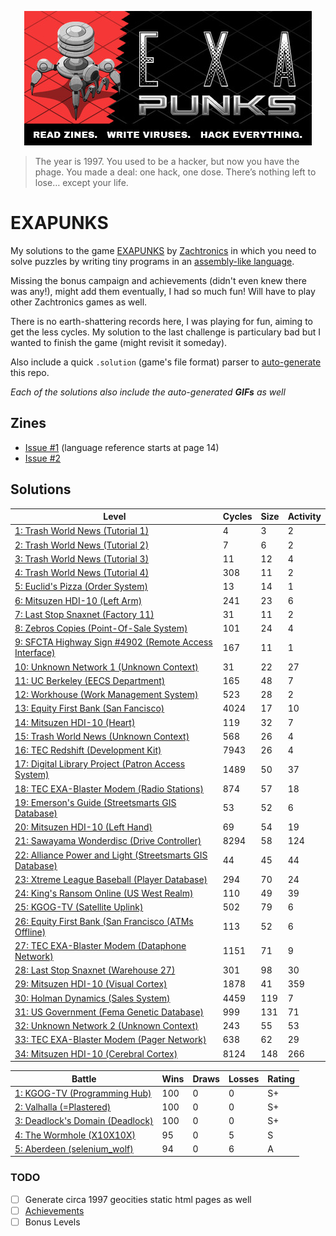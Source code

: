 <p align="center"><a href="https://store.steampowered.com/app/716490/EXAPUNKS/" target="_blank" rel="noopener noreferrer"><img src="assets/header.jpg" alt="EXAPUNKS logo"></a></p>

> The year is 1997. You used to be a hacker, but now you have the phage. You made a deal: one hack, one dose. There’s nothing left to lose… except your life.

# EXAPUNKS

My solutions to the game [EXAPUNKS](https://store.steampowered.com/app/716490/EXAPUNKS/) by [Zachtronics](https://www.zachtronics.com/) in which you need to solve puzzles by writing tiny programs in an [assembly-like language](https://steamcommunity.com/sharedfiles/filedetails/?id=1480557969).

Missing the bonus campaign and achievements (didn't even knew there was any!), might add them eventually, I had so much fun! Will have to play other Zachtronics games as well.

There is no earth-shattering records here, I was playing for fun, aiming to get the less cycles. My solution to the last challenge is particulary bad but I wanted to finish the game (might revisit it someday).

Also include a quick `.solution` (game's file format) parser to [auto-generate](EXA-Parser) this repo.

*Each of the solutions also include the auto-generated **GIFs** as well*

## Zines

- [Issue #1](assets/digital_en_1.pdf) (language reference starts at page 14)
- [Issue #2](assets/digital_en_2.pdf)

## Solutions

<!-- EXA_START -->
| Level                                                                                                                            | Cycles | Size | Activity |
|----------------------------------------------------------------------------------------------------------------------------------|--------|------|----------|
| [1: Trash World News (Tutorial 1)](solutions/01-trash-world-news-tutorial-1)                                                     | 4      | 3    | 2        |
| [2: Trash World News (Tutorial 2)](solutions/02-trash-world-news-tutorial-2)                                                     | 7      | 6    | 2        |
| [3: Trash World News (Tutorial 3)](solutions/03-trash-world-news-tutorial-3)                                                     | 11     | 12   | 4        |
| [4: Trash World News (Tutorial 4)](solutions/04-trash-world-news-tutorial-4)                                                     | 308    | 11   | 2        |
| [5: Euclid's Pizza (Order System)](solutions/05-euclids-pizza-order-system)                                                      | 13     | 14   | 1        |
| [6: Mitsuzen HDI-10 (Left Arm)](solutions/06-mitsuzen-hdi-10-left-arm)                                                           | 241    | 23   | 6        |
| [7: Last Stop Snaxnet (Factory 11)](solutions/07-last-stop-snaxnet-factory-11)                                                   | 31     | 11   | 2        |
| [8: Zebros Copies (Point-Of-Sale System)](solutions/08-zebros-copies-point-of-sale-system)                                       | 101    | 24   | 4        |
| [9: SFCTA Highway Sign #4902 (Remote Access Interface)](solutions/09-sfcta-highway-sign-4902-remote-access-interface)            | 167    | 11   | 1        |
| [10: Unknown Network 1 (Unknown Context)](solutions/10-unknown-network-1-unknown-context)                                        | 31     | 22   | 27       |
| [11: UC Berkeley (EECS Department)](solutions/11-uc-berkeley-eecs-department)                                                    | 165    | 48   | 7        |
| [12: Workhouse (Work Management System)](solutions/12-workhouse-work-management-system)                                          | 523    | 28   | 2        |
| [13: Equity First Bank (San Fancisco)](solutions/13-equity-first-bank-san-fancisco)                                              | 4024   | 17   | 10       |
| [14: Mitsuzen HDI-10 (Heart)](solutions/14-mitsuzen-hdi-10-heart)                                                                | 119    | 32   | 7        |
| [15: Trash World News (Unknown Context)](solutions/15-trash-world-news-unknown-context)                                          | 568    | 26   | 4        |
| [16: TEC Redshift (Development Kit)](solutions/16-tec-redshift-development-kit)                                                  | 7943   | 26   | 4        |
| [17: Digital Library Project (Patron Access System)](solutions/17-digital-library-project-patron-access-system)                  | 1489   | 50   | 37       |
| [18: TEC EXA-Blaster Modem (Radio Stations)](solutions/18-tec-exa-blaster-modem-radio-stations)                                  | 874    | 57   | 18       |
| [19: Emerson's Guide (Streetsmarts GIS Database)](solutions/19-emersons-guide-streetsmarts-gis-database)                         | 53     | 52   | 6        |
| [20: Mitsuzen HDI-10 (Left Hand)](solutions/20-mitsuzen-hdi-10-left-hand)                                                        | 69     | 54   | 19       |
| [21: Sawayama Wonderdisc (Drive Controller)](solutions/21-sawayama-wonderdisc-drive-controller)                                  | 8294   | 58   | 124      |
| [22: Alliance Power and Light (Streetsmarts GIS Database)](solutions/22-alliance-power-and-light-streetsmarts-gis-database)      | 44     | 45   | 44       |
| [23: Xtreme League Baseball (Player Database)](solutions/23-xtreme-league-baseball-player-database)                              | 294    | 70   | 24       |
| [24: King's Ransom Online (US West Realm)](solutions/24-kings-ransom-online-us-west-realm)                                       | 110    | 49   | 39       |
| [25: KGOG-TV (Satellite Uplink)](solutions/25-kgog-tv-satellite-uplink)                                                          | 502    | 79   | 6        |
| [26: Equity First Bank (San Francisco (ATMs Offline)](solutions/26-equity-first-bank-san-francisco-atms-offline)                 | 113    | 52   | 6        |
| [27: TEC EXA-Blaster Modem (Dataphone Network)](solutions/27-tec-exa-blaster-modem-dataphone-network)                            | 1151   | 71   | 9        |
| [28: Last Stop Snaxnet (Warehouse 27)](solutions/28-last-stop-snaxnet-warehouse-27)                                              | 301    | 98   | 30       |
| [29: Mitsuzen HDI-10 (Visual Cortex)](solutions/29-mitsuzen-hdi-10-visual-cortex)                                                | 1878   | 41   | 359      |
| [30: Holman Dynamics (Sales System)](solutions/30-holman-dynamics-sales-system)                                                  | 4459   | 119  | 7        |
| [31: US Government (Fema Genetic Database)](solutions/31-us-government-fema-genetic-database)                                    | 999    | 131  | 71       |
| [32: Unknown Network 2 (Unknown Context)](solutions/32-unknown-network-2-unknown-context)                                        | 243    | 55   | 53       |
| [33: TEC EXA-Blaster Modem (Pager Network)](solutions/33-tec-exa-blaster-modem-pager-network)                                    | 638    | 62   | 29       |
| [34: Mitsuzen HDI-10 (Cerebral Cortex)](solutions/34-mitsuzen-hdi-10-cerebral-cortex)                                            | 8124   | 148  | 266      |

| Battle                                                                                                                          | Wins | Draws | Losses | Rating |
|---------------------------------------------------------------------------------------------------------------------------------|------|-------|--------|--------|
| [1: KGOG-TV (Programming Hub)](battles/01-kgog-tv-programming-hub)                                                              | 100  | 0     | 0      | S+     |
| [2: Valhalla (=Plastered)](battles/02-valhalla-plastered)                                                                       | 100  | 0     | 0      | S+     |
| [3: Deadlock's Domain (Deadlock)](battles/03-deadlocks-domain-deadlock)                                                         | 100  | 0     | 0      | S+     |
| [4: The Wormhole (X10X10X)](battles/04-the-wormhole-x10x10x)                                                                    | 95   | 0     | 5      | S      |
| [5: Aberdeen (selenium_wolf)](battles/05-aberdeen-seleniumwolf)                                                                 | 94   | 0     | 6      | A      |
<!-- EXA_END -->

### TODO
- [ ] Generate circa 1997 geocities static html pages as well
- [ ] [Achievements](https://steamcommunity.com/stats/716490/achievements)
- [ ] Bonus Levels
